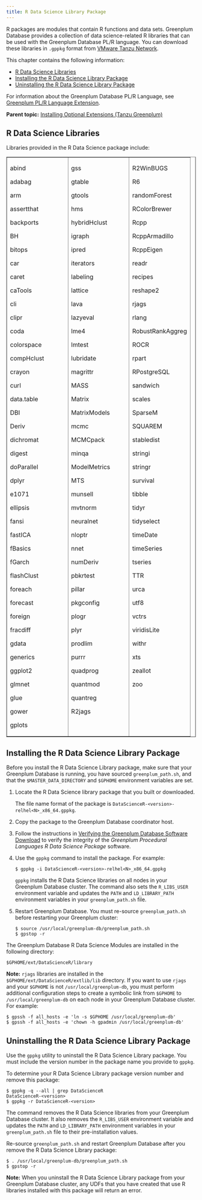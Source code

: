 ```yaml
---
title: R Data Science Library Package 
---
```


R packages are modules that contain R functions and data sets. Greenplum Database provides a collection of data science-related R libraries that can be used with the Greenplum Database PL/R language. You can download these libraries in `.gppkg` format from [VMware Tanzu Network](https://network.pivotal.io/products/pivotal-gpdb).

This chapter contains the following information:

-   [R Data Science Libraries](#topic2)
-   [Installing the R Data Science Library Package](#topic_instpdsl)
-   [Uninstalling the R Data Science Library Package](#topic_removepdsl)

For information about the Greenplum Database PL/R Language, see [Greenplum PL/R Language Extension](../analytics/pl_r.html).

**Parent topic:** [Installing Optional Extensions \(Tanzu Greenplum\)](data_sci_pkgs.html)

## <a id="topic2"></a>R Data Science Libraries 

Libraries provided in the R Data Science package include:

<table cellpadding="4" cellspacing="0" summary="" id="topic2__l33" border="1" class="simpletable"><col style="width:33.33333333333333%" /><col style="width:33.33333333333333%" /><col style="width:33.33333333333333%" /><thead></thead><tbody><tr class="strow">
<td style="vertical-align:top;" class="stentry">
<p class="p">abind</p>
<p class="p">adabag</p>
<p class="p">arm</p>
<p class="p">assertthat</p>
<p class="p">backports</p>
<p class="p">BH</p>
<p class="p">bitops</p>
<p class="p">car</p>
<p class="p">caret</p>
<p class="p">caTools</p>
<p class="p">cli</p>
<p class="p">clipr</p>
<p class="p">coda</p>
<p class="p">colorspace</p>
<p class="p">compHclust</p>
<p class="p">crayon</p>
<p class="p">curl</p>
<p class="p">data.table</p>
<p class="p">DBI</p>
<p class="p">Deriv</p>
<p class="p">dichromat</p>
<p class="p">digest</p>
<p class="p">doParallel</p>
<p class="p">dplyr</p>
<p class="p">e1071</p>
<p class="p">ellipsis</p>
<p class="p">fansi</p>
<p class="p">fastICA</p>
<p class="p">fBasics</p>
<p class="p">fGarch</p>
<p class="p">flashClust</p>
<p class="p">foreach</p>
<p class="p">forecast</p>
<p class="p">foreign</p>
<p class="p">fracdiff</p>
<p class="p">gdata</p>
<p class="p">generics</p>
<p class="p">ggplot2</p>
<p class="p">glmnet</p>
<p class="p">glue</p>
<p class="p">gower</p>
<p class="p">gplots</p>
</td>
<td style="vertical-align:top;" class="stentry">
<p class="p">gss</p>
<p class="p">gtable</p>
<p class="p">gtools</p>
<p class="p">hms</p>
<p class="p">hybridHclust</p>
<p class="p">igraph</p>
<p class="p">ipred</p>
<p class="p">iterators</p>
<p class="p">labeling</p>
<p class="p">lattice</p>
<p class="p">lava</p>
<p class="p">lazyeval</p>
<p class="p">lme4</p>
<p class="p">lmtest</p>
<p class="p">lubridate</p>
<p class="p">magrittr</p>
<p class="p">MASS</p>
<p class="p">Matrix</p>
<p class="p">MatrixModels</p>
<p class="p">mcmc</p>
<p class="p">MCMCpack</p>
<p class="p">minqa</p>
<p class="p">ModelMetrics</p>
<p class="p">MTS</p>
<p class="p">munsell</p>
<p class="p">mvtnorm</p>
<p class="p">neuralnet</p>
<p class="p">nloptr</p>
<p class="p">nnet</p>
<p class="p">numDeriv</p>
<p class="p">pbkrtest</p>
<p class="p">pillar</p>
<p class="p">pkgconfig</p>
<p class="p">plogr</p>
<p class="p">plyr</p>
<p class="p">prodlim</p>
<p class="p">purrr</p>
<p class="p">quadprog</p>
<p class="p">quantmod</p>
<p class="p">quantreg</p>
<p class="p">R2jags</p>
</td>
<td style="vertical-align:top;" class="stentry">
<p class="p">R2WinBUGS</p>
<p class="p">R6</p>
<p class="p">randomForest</p>
<p class="p">RColorBrewer</p>
<p class="p">Rcpp</p>
<p class="p">RcppArmadillo</p>
<p class="p">RcppEigen</p>
<p class="p">readr</p>
<p class="p">recipes</p>
<p class="p">reshape2</p>
<p class="p">rjags</p>
<p class="p">rlang</p>
<p class="p">RobustRankAggreg</p>
<p class="p">ROCR</p>
<p class="p">rpart</p>
<p class="p">RPostgreSQL</p>
<p class="p">sandwich</p>
<p class="p">scales</p>
<p class="p">SparseM</p>
<p class="p">SQUAREM</p>
<p class="p">stabledist</p>
<p class="p">stringi</p>
<p class="p">stringr</p>
<p class="p">survival</p>
<p class="p">tibble</p>
<p class="p">tidyr</p>
<p class="p">tidyselect</p>
<p class="p">timeDate</p>
<p class="p">timeSeries</p>
<p class="p">tseries</p>
<p class="p">TTR</p>
<p class="p">urca</p>
<p class="p">utf8</p>
<p class="p">vctrs</p>
<p class="p">viridisLite</p>
<p class="p">withr</p>
<p class="p">xts</p>
<p class="p">zeallot</p>
<p class="p">zoo</p>
</td>
</tr>
</tbody></table>

## <a id="topic_instpdsl"></a>Installing the R Data Science Library Package 

Before you install the R Data Science Library package, make sure that your Greenplum Database is running, you have sourced `greenplum_path.sh`, and that the `$MASTER_DATA_DIRECTORY` and `$GPHOME` environment variables are set.

1.  Locate the R Data Science library package that you built or downloaded.

    The file name format of the package is `DataScienceR-<version>-relhel<N>_x86_64.gppkg`.

2.  Copy the package to the Greenplum Database coordinator host.
3.  Follow the instructions in [Verifying the Greenplum Database Software Download](../install_guide/verify_sw.html) to verify the integrity of the *Greenplum Procedural Languages R Data Science Package* software.
3.  Use the `gppkg` command to install the package. For example:

    ```
    $ gppkg -i DataScienceR-<version>-relhel<N>_x86_64.gppkg
    ```

    `gppkg` installs the R Data Science libraries on all nodes in your Greenplum Database cluster. The command also sets the `R_LIBS_USER` environment variable and updates the `PATH` and `LD_LIBRARY_PATH` environment variables in your `greenplum_path.sh` file.

4.  Restart Greenplum Database. You must re-source `greenplum_path.sh` before restarting your Greenplum cluster:

    ```
    $ source /usr/local/greenplum-db/greenplum_path.sh
    $ gpstop -r
    ```


The Greenplum Database R Data Science Modules are installed in the following directory:

```
$GPHOME/ext/DataScienceR/library
```

**Note:** `rjags` libraries are installed in the `$GPHOME/ext/DataScienceR/extlib/lib` directory. If you want to use `rjags` and your `$GPHOME` is not `/usr/local/greenplum-db`, you must perform additional configuration steps to create a symbolic link from `$GPHOME` to `/usr/local/greenplum-db` on each node in your Greenplum Database cluster. For example:

```
$ gpssh -f all_hosts -e 'ln -s $GPHOME /usr/local/greenplum-db'
$ gpssh -f all_hosts -e 'chown -h gpadmin /usr/local/greenplum-db'

```

## <a id="topic_removepdsl"></a>Uninstalling the R Data Science Library Package 

Use the `gppkg` utility to uninstall the R Data Science Library package. You must include the version number in the package name you provide to `gppkg`.

To determine your R Data Science Library package version number and remove this package:

```
$ gppkg -q --all | grep DataScienceR
DataScienceR-<version>
$ gppkg -r DataScienceR-<version>
```

The command removes the R Data Science libraries from your Greenplum Database cluster. It also removes the `R_LIBS_USER` environment variable and updates the `PATH` and `LD_LIBRARY_PATH` environment variables in your `greenplum_path.sh` file to their pre-installation values.

Re-source `greenplum_path.sh` and restart Greenplum Database after you remove the R Data Science Library package:

```
$ . /usr/local/greenplum-db/greenplum_path.sh
$ gpstop -r 
```

**Note:** When you uninstall the R Data Science Library package from your Greenplum Database cluster, any UDFs that you have created that use R libraries installed with this package will return an error.

